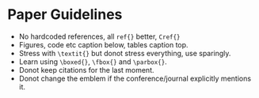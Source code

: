 # Paper Guidelines

- No hardcoded references, all `ref{}` better, `Cref{}`
- Figures, code etc caption below, tables caption top.
- Stress with `\textit{}` but donot stress everything, use sparingly.
- Learn using `\boxed{}`, `\fbox{}` and `\parbox{}`.
- Donot keep citations for the last moment.
- Donot change the emblem if the conference/journal explicitly mentions it.
